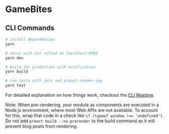 # GameBites

## CLI Commands

```bash
# install dependencies
yarn

# serve with hot reload at localhost:8080
yarn dev

# build for production with minification
yarn build

# run tests with jest and preact-render-spy
yarn test
```

For detailed explanation on how things work, checkout the [CLI Readme](https://github.com/developit/preact-cli/blob/master/README.md).

Note: When pre-rendering, your module as components are executed in a Node.js environment, where most Web APIs are not available. To account for this, wrap that code in a check like `if (typeof window !== 'undefined')`.
Do not add `preact build --no-prerender` to the build command as it will prevent blog posts from rendering.

